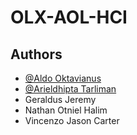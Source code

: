 # OLX-AOL-HCI
## Authors
- [@Aldo Oktavianus](https://github.com/alrette)  
- [@Arieldhipta Tarliman](https://github.com/arieltarliman)
- Geraldus Jeremy
- Nathan Otniel Halim
- Vincenzo Jason Carter
